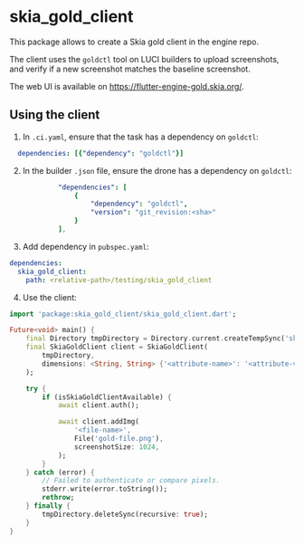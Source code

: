 # skia_gold_client

This package allows to create a Skia gold client in the engine repo.

The client uses the `goldctl` tool on LUCI builders to upload screenshots,
and verify if a new screenshot matches the baseline screenshot.

The web UI is available on https://flutter-engine-gold.skia.org/.

## Using the client

1. In `.ci.yaml`, ensure that the task has a dependency on `goldctl`:

```yaml
  dependencies: [{"dependency": "goldctl"}]
```

2. In the builder `.json` file, ensure the drone has a dependency on `goldctl`:

```yaml
            "dependencies": [
                {
                    "dependency": "goldctl",
                    "version": "git_revision:<sha>"
                }
            ],
```

3. Add dependency in `pubspec.yaml`:

```yaml
dependencies:
  skia_gold_client:
    path: <relative-path>/testing/skia_gold_client
```

4. Use the client:

```dart
import 'package:skia_gold_client/skia_gold_client.dart';

Future<void> main() {
    final Directory tmpDirectory = Directory.current.createTempSync('skia_gold_wd');
    final SkiaGoldClient client = SkiaGoldClient(
        tmpDirectory,
        dimensions: <String, String> {'<attribute-name>': '<attribute-value>'},
    );

    try {
        if (isSkiaGoldClientAvailable) {
            await client.auth();

            await client.addImg(
                '<file-name>',
                File('gold-file.png'),
                screenshotSize: 1024,
            );
        }
    } catch (error) {
        // Failed to authenticate or compare pixels.
        stderr.write(error.toString());
        rethrow;
    } finally {
        tmpDirectory.deleteSync(recursive: true);
    }
}
```
